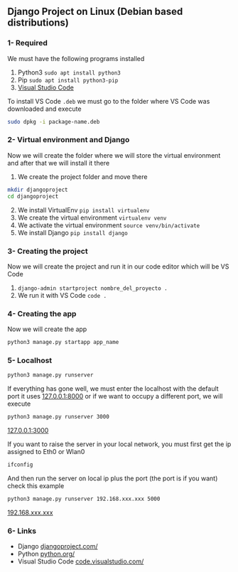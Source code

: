 ## Django Project on Linux (Debian based distributions)
### 1- Required
We must have the following programs installed
1. Python3 `sudo apt install python3`
2. Pip `sudo apt install python3-pip`
3. [Visual Studio Code](https://code.visualstudio.com/sha/download?build=stable&os=linux-deb-x64)

To install VS Code `.deb` we must go to the folder where VS Code was downloaded and execute 
```bash
sudo dpkg -i package-name.deb
```

### 2- Virtual environment and Django
Now we will create the folder where we will store the virtual environment and after that we will install it there
1. We create the project folder and move there
```bash
mkdir djangoproject
cd djangoproject
```
2. We install VirtualEnv `pip install virtualenv`
3. We create the virtual environment `virtualenv venv`
4. We activate the virtual environment `source venv/bin/activate`
5. We install Django `pip install django`

### 3- Creating the project
Now we will create the project and run it in our code editor which will be VS Code
1. `django-admin startproject nombre_del_proyecto .`
2. We run it with VS Code `code .`

### 4- Creating the app
Now we will create the app

```bash
python3 manage.py startapp app_name
```

### 5- Localhost
```bash
python3 manage.py runserver
```
If everything has gone well, we must enter the localhost with the default port it uses [127.0.0.1:8000](http://127.0.0.1:8000) or if we want to occupy a different port, we will execute
```bash 
python3 manage.py runserver 3000
```
[127.0.0.1:3000](http://127.0.0.1:3000)

If you want to raise the server in your local network, you must first get the ip assigned to Eth0 or Wlan0
```bash
ifconfig
```
And then run the server on local ip plus the port (the port is if you want) check this example
```bash
python3 manage.py runserver 192.168.xxx.xxx 5000
```
[192.168.xxx.xxx](http://192.168.xxx.xxx)

### 6- Links
- Django [djangoproject.com/](https://www.djangoproject.com/)
- Python [python.org/](https://www.python.org/)
- Visual Studio Code [code.visualstudio.com/](https://code.visualstudio.com/)
